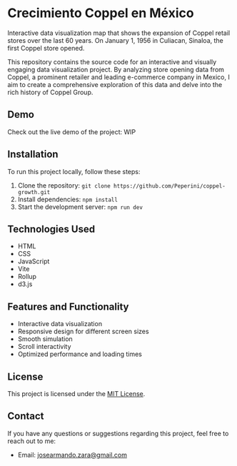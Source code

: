 # Crecimiento Coppel en México

<!-- [![Website Preview](preview.png)](https://your-website-url.com) -->

Interactive data visualization map that shows the expansion of Coppel retail stores over the last 60 years.
On January 1, 1956 in Culiacan, Sinaloa, the first Coppel store opened.

This repository contains the source code for an interactive and visually engaging data visualization project. By analyzing store opening data from Coppel, a prominent retailer and leading e-commerce company in Mexico, I aim to create a comprehensive exploration of this data and delve into the rich history of Coppel Group.

## Demo

Check out the live demo of the project: WIP<!-- [Demo Link](https://your-website-url.com) -->

## Installation

To run this project locally, follow these steps:

1. Clone the repository: `git clone https://github.com/Peperini/coppel-growth.git`
2. Install dependencies: `npm install`
3. Start the development server: `npm run dev`

## Technologies Used

- HTML
- CSS
- JavaScript
- Vite
- Rollup
- d3.js

## Features and Functionality

- Interactive data visualization
- Responsive design for different screen sizes
- Smooth simulation
- Scroll interactivity
- Optimized performance and loading times

## License

This project is licensed under the [MIT License](LICENSE.md).

## Contact

If you have any questions or suggestions regarding this project, feel free to reach out to me:

- Email: josearmando.zara@gmail.com